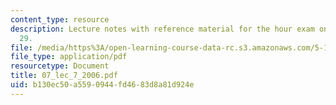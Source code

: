 ```yaml
---
content_type: resource
description: Lecture notes with reference material for the hour exam on Friday, September
  29.
file: /media/https%3A/open-learning-course-data-rc.s3.amazonaws.com/5-13-organic-chemistry-ii-fall-2006/b130ec50a5590944fd4683d8a81d924e_07_lec_7_2006.pdf
file_type: application/pdf
resourcetype: Document
title: 07_lec_7_2006.pdf
uid: b130ec50-a559-0944-fd46-83d8a81d924e
---
```

